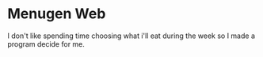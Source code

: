 # Menugen Web

I don't like spending time choosing what i'll eat during the week so I made a program decide for me.

